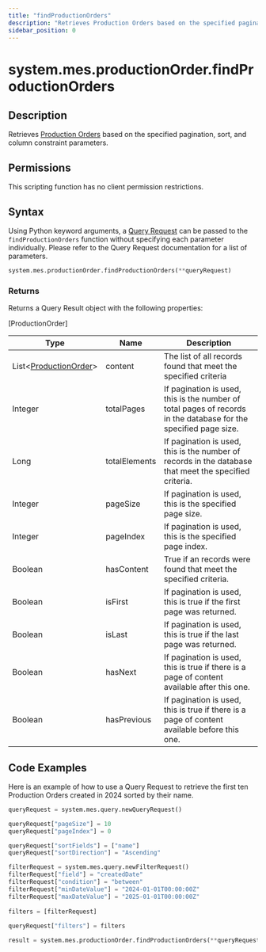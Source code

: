 ```yaml
---
title: "findProductionOrders"
description: "Retrieves Production Orders based on the specified pagination, sort, and column constraint parameters."
sidebar_position: 0
---
```


# system.mes.productionOrder.findProductionOrders

## Description

Retrieves [Production Orders](../../data-model/production-order-model/production-order.md) based on the specified pagination, sort, and column constraint parameters.

## Permissions

This scripting function has no client permission restrictions.

## Syntax
Using Python keyword arguments, a [Query Request](./query-request.md) can be passed to the `findProductionOrders` function
without specifying each parameter individually. Please refer to the Query Request documentation for a list of parameters.
```python
system.mes.productionOrder.findProductionOrders(**queryRequest)
```

### Returns

Returns a Query Result object with the following properties:

[ProductionOrder]

| Type                                                                                   | Name          | Description                                                                                                      |
|----------------------------------------------------------------------------------------| ------------- | ---------------------------------------------------------------------------------------------------------------- |
| List\<[ProductionOrder](../../data-model/production-order-model/production-order.md)> | content       | The list of all records found that meet the specified criteria                                                   |
| Integer                                                                                | totalPages    | If pagination is used, this is the number of total pages of records in the database for the specified page size. |
| Long                                                                                   | totalElements | If pagination is used, this is the number of records in the database that meet the specified criteria.           |
| Integer                                                                                | pageSize      | If pagination is used, this is the specified page size.                                                          |
| Integer                                                                                | pageIndex     | If pagination is used, this is the specified page index.                                                         |
| Boolean                                                                                | hasContent    | True if an records were found that meet the specified criteria.                                                  |
| Boolean                                                                                | isFirst       | If pagination is used, this is true if the first page was returned.                                              |
| Boolean                                                                                | isLast        | If pagination is used, this is true if the last page was returned.                                               |
| Boolean                                                                                | hasNext       | If pagination is used, this is true if there is a page of content available after this one.                      |
| Boolean                                                                                | hasPrevious   | If pagination is used, this is true if there is a page of content available before this one.                     |

## Code Examples

Here is an example of how to use a Query Request to retrieve the first ten Production Orders created in 2024 sorted by their
name.


```python
queryRequest = system.mes.query.newQueryRequest()  

queryRequest["pageSize"] = 10
queryRequest["pageIndex"] = 0

queryRequest["sortFields"] = ["name"]
queryRequest["sortDirection"] = "Ascending"

filterRequest = system.mes.query.newFilterRequest()  
filterRequest["field"] = "createdDate"  
filterRequest["condition"] = "between"  
filterRequest["minDateValue"] = "2024-01-01T00:00:00Z"
filterRequest["maxDateValue"] = "2025-01-01T00:00:00Z"
    
filters = [filterRequest]  
  
queryRequest["filters"] = filters  

result = system.mes.productionOrder.findProductionOrders(**queryRequest)
```

